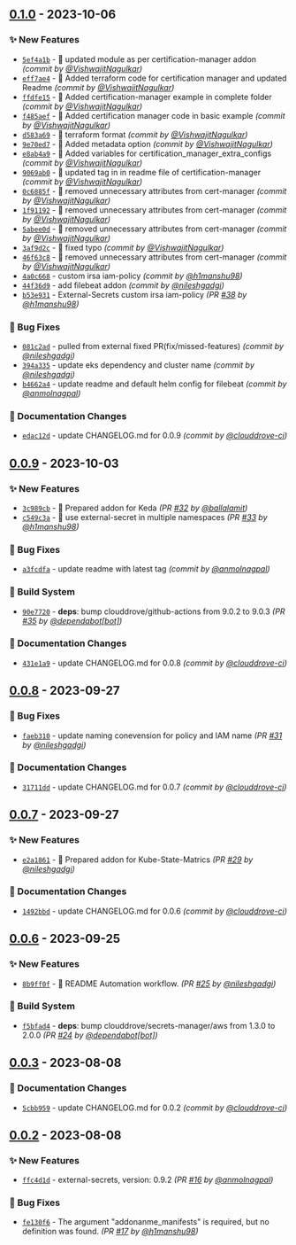 
## [0.1.0] - 2023-10-06
### :sparkles: New Features
- [`5ef4a1b`](https://github.com/clouddrove/terraform-aws-eks-addons/commit/5ef4a1b52d6beec2948ddc0460a1b63054e1af32) - 🚀 updated module as per certification-manager addon *(commit by [@VishwajitNagulkar](https://github.com/VishwajitNagulkar))*
- [`eff7ae4`](https://github.com/clouddrove/terraform-aws-eks-addons/commit/eff7ae412e2c02e7e7203d629b3e99a882cb4510) - 🚀 Added terraform code for certification manager and updated Readme *(commit by [@VishwajitNagulkar](https://github.com/VishwajitNagulkar))*
- [`ffdfe15`](https://github.com/clouddrove/terraform-aws-eks-addons/commit/ffdfe159d3236e327370f6b8365a28e01544abd4) - 🚀 Added certification-manager example in complete folder *(commit by [@VishwajitNagulkar](https://github.com/VishwajitNagulkar))*
- [`f485aef`](https://github.com/clouddrove/terraform-aws-eks-addons/commit/f485aefbde309e09ab4571e7bba2d40813adb53d) - 🚀 Added certification manager code in basic example *(commit by [@VishwajitNagulkar](https://github.com/VishwajitNagulkar))*
- [`d583a69`](https://github.com/clouddrove/terraform-aws-eks-addons/commit/d583a6993b3d197edeb46c67f2101c38ca115f3e) - 🚀 terraform format *(commit by [@VishwajitNagulkar](https://github.com/VishwajitNagulkar))*
- [`9e70ed7`](https://github.com/clouddrove/terraform-aws-eks-addons/commit/9e70ed76c1a8bf77ed7a8c3591bb1112e2b7adbf) - 🚀 Added metadata option *(commit by [@VishwajitNagulkar](https://github.com/VishwajitNagulkar))*
- [`e8ab4a9`](https://github.com/clouddrove/terraform-aws-eks-addons/commit/e8ab4a9fe94360c7014cd6fe2c508365b477fa4e) - 🚀 Added variables for certification_manager_extra_configs *(commit by [@VishwajitNagulkar](https://github.com/VishwajitNagulkar))*
- [`9069ab0`](https://github.com/clouddrove/terraform-aws-eks-addons/commit/9069ab0d1a39ed9644bbc1a417034c2474cc07bd) - 🚀 updated tag in in readme file of certification-manager *(commit by [@VishwajitNagulkar](https://github.com/VishwajitNagulkar))*
- [`0c6885f`](https://github.com/clouddrove/terraform-aws-eks-addons/commit/0c6885f00e7225355bf16d3dc29c88fc3504831c) - 🚀 removed unnecessary attributes from cert-manager *(commit by [@VishwajitNagulkar](https://github.com/VishwajitNagulkar))*
- [`1f91192`](https://github.com/clouddrove/terraform-aws-eks-addons/commit/1f91192d24c4ded37bfe05b430ee0ef50c90335e) - 🚀 removed unnecessary attributes from cert-manager *(commit by [@VishwajitNagulkar](https://github.com/VishwajitNagulkar))*
- [`5abee0d`](https://github.com/clouddrove/terraform-aws-eks-addons/commit/5abee0d16217c8de35e4bb0978b2aee4001ad77b) - 🚀 removed unnecessary attributes from cert-manager *(commit by [@VishwajitNagulkar](https://github.com/VishwajitNagulkar))*
- [`3af9d2c`](https://github.com/clouddrove/terraform-aws-eks-addons/commit/3af9d2c906cacc96140db228deb68e2a5ed3ae57) - 🚀 fixed typo *(commit by [@VishwajitNagulkar](https://github.com/VishwajitNagulkar))*
- [`46f63c8`](https://github.com/clouddrove/terraform-aws-eks-addons/commit/46f63c812709a71d9bf26e8ff3f97580f284aeb7) - 🚀 removed unnecessary attributes from cert-manager *(commit by [@VishwajitNagulkar](https://github.com/VishwajitNagulkar))*
- [`4a0c668`](https://github.com/clouddrove/terraform-aws-eks-addons/commit/4a0c6684ad6b276bb37df378f9ad7a4b5259775e) - custom irsa iam-policy *(commit by [@h1manshu98](https://github.com/h1manshu98))*
- [`44f36d9`](https://github.com/clouddrove/terraform-aws-eks-addons/commit/44f36d9174b28b3089d5ef7f0b4da4d64f935caf) - add filebeat addon *(commit by [@nileshgadgi](https://github.com/nileshgadgi))*
- [`b53e931`](https://github.com/clouddrove/terraform-aws-eks-addons/commit/b53e931fb54a55e26e675d74f84288d0803cf0ac) - External-Secrets custom irsa iam-policy *(PR [#38](https://github.com/clouddrove/terraform-aws-eks-addons/pull/38) by [@h1manshu98](https://github.com/h1manshu98))*

### :bug: Bug Fixes
- [`081c2ad`](https://github.com/clouddrove/terraform-aws-eks-addons/commit/081c2adf40e15affcbc3281fe9d6e1141f6f4117) - pulled from external fixed PR(fix/missed-features) *(commit by [@nileshgadgi](https://github.com/nileshgadgi))*
- [`394a335`](https://github.com/clouddrove/terraform-aws-eks-addons/commit/394a33518094b35a7fd36a8a7baedac008eeaf61) - update eks dependency and cluster name *(commit by [@nileshgadgi](https://github.com/nileshgadgi))*
- [`b4662a4`](https://github.com/clouddrove/terraform-aws-eks-addons/commit/b4662a4f1e04b626fdf465de266b377a8199286f) - update readme and default helm config for filebeat *(commit by [@anmolnagpal](https://github.com/anmolnagpal))*

### :memo: Documentation Changes
- [`edac12d`](https://github.com/clouddrove/terraform-aws-eks-addons/commit/edac12dbe9291c6aadd5d418cbb4b2d8e0319b51) - update CHANGELOG.md for 0.0.9 *(commit by [@clouddrove-ci](https://github.com/clouddrove-ci))*


## [0.0.9] - 2023-10-03
### :sparkles: New Features
- [`3c989cb`](https://github.com/clouddrove/terraform-aws-eks-addons/commit/3c989cb681caff2ed088ed0de25e28c1125a1f82) - 🚀 Prepared addon for Keda *(PR [#32](https://github.com/clouddrove/terraform-aws-eks-addons/pull/32) by [@ballalamit](https://github.com/ballalamit))*
- [`c549c3a`](https://github.com/clouddrove/terraform-aws-eks-addons/commit/c549c3ab72ba5b047b4d8e9790ef3cc3d7eb87b5) - :rocket: use external-secret in multiple namespaces *(PR [#33](https://github.com/clouddrove/terraform-aws-eks-addons/pull/33) by [@h1manshu98](https://github.com/h1manshu98))*

### :bug: Bug Fixes
- [`a3fcdfa`](https://github.com/clouddrove/terraform-aws-eks-addons/commit/a3fcdfa4f3e4077278e5608f5d6d62ce7e098a83) - update readme with latest tag *(commit by [@anmolnagpal](https://github.com/anmolnagpal))*

### :construction_worker: Build System
- [`90e7720`](https://github.com/clouddrove/terraform-aws-eks-addons/commit/90e7720821afe76c4641b705263eb56498729f8d) - **deps**: bump clouddrove/github-actions from 9.0.2 to 9.0.3 *(PR [#35](https://github.com/clouddrove/terraform-aws-eks-addons/pull/35) by [@dependabot[bot]](https://github.com/apps/dependabot))*

### :memo: Documentation Changes
- [`431e1a9`](https://github.com/clouddrove/terraform-aws-eks-addons/commit/431e1a9b91ef6bb04379f7ef362244a7f9d92c4c) - update CHANGELOG.md for 0.0.8 *(commit by [@clouddrove-ci](https://github.com/clouddrove-ci))*


## [0.0.8] - 2023-09-27
### :bug: Bug Fixes
- [`faeb310`](https://github.com/clouddrove/terraform-aws-eks-addons/commit/faeb3103b511c9255a945e3910e912690c98613b) - update naming conevension for policy and IAM name *(PR [#31](https://github.com/clouddrove/terraform-aws-eks-addons/pull/31) by [@nileshgadgi](https://github.com/nileshgadgi))*

### :memo: Documentation Changes
- [`31711dd`](https://github.com/clouddrove/terraform-aws-eks-addons/commit/31711ddf1f39139f7bfb73de44d9111d8dc66381) - update CHANGELOG.md for 0.0.7 *(commit by [@clouddrove-ci](https://github.com/clouddrove-ci))*


## [0.0.7] - 2023-09-27
### :sparkles: New Features
- [`e2a1861`](https://github.com/clouddrove/terraform-aws-eks-addons/commit/e2a1861340ce0adbe9d3ca0eeb774532791d6f91) - 🚀 Prepared addon for Kube-State-Matrics *(PR [#29](https://github.com/clouddrove/terraform-aws-eks-addons/pull/29) by [@nileshgadgi](https://github.com/nileshgadgi))*

### :memo: Documentation Changes
- [`1492bbd`](https://github.com/clouddrove/terraform-aws-eks-addons/commit/1492bbdc72b0739d11208356cfcd3947c8b88403) - update CHANGELOG.md for 0.0.6 *(commit by [@clouddrove-ci](https://github.com/clouddrove-ci))*


## [0.0.6] - 2023-09-25
### :sparkles: New Features
- [`8b9ff0f`](https://github.com/clouddrove/terraform-aws-eks-addons/commit/8b9ff0ff2186c2980de9585c98fb206b7f13e00a) - 🚀 README Automation workflow. *(PR [#25](https://github.com/clouddrove/terraform-aws-eks-addons/pull/25) by [@nileshgadgi](https://github.com/nileshgadgi))*

### :construction_worker: Build System
- [`f5bfad4`](https://github.com/clouddrove/terraform-aws-eks-addons/commit/f5bfad40270ea70dfd873788ddc41f83de11596d) - **deps**: bump clouddrove/secrets-manager/aws from 1.3.0 to 2.0.0 *(PR [#24](https://github.com/clouddrove/terraform-aws-eks-addons/pull/24) by [@dependabot[bot]](https://github.com/apps/dependabot))*


## [0.0.3] - 2023-08-08
### :memo: Documentation Changes
- [`5cbb959`](https://github.com/clouddrove/terraform-aws-eks-addons/commit/5cbb959de48efc8ff443a1ca70ca5bd2e29c5c1d) - update CHANGELOG.md for 0.0.2 *(commit by [@clouddrove-ci](https://github.com/clouddrove-ci))*


## [0.0.2] - 2023-08-08
### :sparkles: New Features
- [`ffc4d1d`](https://github.com/clouddrove/terraform-aws-eks-addons/commit/ffc4d1df060600fe35e0280928b72b795b9716ba) - external-secrets, version: 0.9.2 *(PR [#16](https://github.com/clouddrove/terraform-aws-eks-addons/pull/16) by [@anmolnagpal](https://github.com/anmolnagpal))*

### :bug: Bug Fixes
- [`fe130f6`](https://github.com/clouddrove/terraform-aws-eks-addons/commit/fe130f6202dd0163380b137d893311a8c7e02870) - The argument "addonanme_manifests" is required, but no definition was found. *(PR [#17](https://github.com/clouddrove/terraform-aws-eks-addons/pull/17) by [@h1manshu98](https://github.com/h1manshu98))*


[0.0.2]: https://github.com/clouddrove/terraform-aws-eks-addons/compare/0.0.1...0.0.2
[0.0.3]: https://github.com/clouddrove/terraform-aws-eks-addons/compare/0.0.2...0.0.3
[0.0.6]: https://github.com/clouddrove/terraform-aws-eks-addons/compare/0.0.5...0.0.6
[0.0.7]: https://github.com/clouddrove/terraform-aws-eks-addons/compare/0.0.6...0.0.7
[0.0.8]: https://github.com/clouddrove/terraform-aws-eks-addons/compare/0.0.7...0.0.8
[0.0.9]: https://github.com/clouddrove/terraform-aws-eks-addons/compare/0.0.8...0.0.9
[0.1.0]: https://github.com/clouddrove/terraform-aws-eks-addons/compare/0.0.9...0.1.0